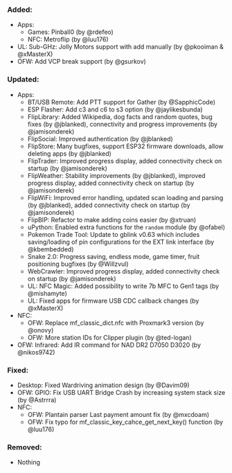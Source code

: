 ### Added:
- Apps:
  - Games: Pinball0 (by @rdefeo)
  - NFC: Metroflip (by @luu176)
- UL: Sub-GHz: Jolly Motors support with add manually (by @pkooiman & @xMasterX)
- OFW: Add VCP break support (by @gsurkov)

### Updated:
- Apps:
  - BT/USB Remote: Add PTT support for Gather (by @SapphicCode)
  - ESP Flasher: Add c3 and c6 to s3 option (by @jaylikesbunda)
  - FlipLibrary: Added Wikipedia, dog facts and random quotes, bug fixes (by @jblanked), connectivity and progress improvements (by @jamisonderek)
  - FlipSocial: Improved authentication (by @jblanked)
  - FlipStore: Many bugfixes, support ESP32 firmware downloads, allow deleting apps (by @jblanked)
  - FlipTrader: Improved progress display, added connectivity check on startup (by @jamisonderek)
  - FlipWeather: Stability improvements (by @jblanked), improved progress display, added connectivity check on startup (by @jamisonderek)
  - FlipWiFi: Improved error handling, updated scan loading and parsing (by @jblanked), added connectivity check on startup (by @jamisonderek)
  - FlipBIP: Refactor to make adding coins easier (by @xtruan)
  - uPython: Enabled extra functions for the `random` module (by @ofabel)
  - Pokemon Trade Tool: Update to gblink v0.63 which includes saving/loading of pin configurations for the EXT link interface (by @kbembedded)
  - Snake 2.0: Progress saving, endless mode, game timer, fruit positioning bugfixes (by @Willzvul)
  - WebCrawler: Improved progress display, added connectivity check on startup (by @jamisonderek)
  - UL: NFC Magic: Added possibility to write 7b MFC to Gen1 tags (by @mishamyte)
  - UL: Fixed apps for firmware USB CDC callback changes (by @xMasterX)
- NFC:
  - OFW: Replace mf_classic_dict.nfc with Proxmark3 version (by @onovy)
  - OFW: More station IDs for Clipper plugin (by @ted-logan)
- OFW: Infrared: Add IR command for NAD DR2 D7050 D3020 (by @nikos9742)

### Fixed:
- Desktop: Fixed Wardriving animation design (by @Davim09)
- OFW: GPIO: Fix USB UART Bridge Crash by increasing system stack size (by @Astrrra)
- NFC:
  - OFW: Plantain parser Last payment amount fix (by @mxcdoam)
  - OFW: Fix typo for mf_classic_key_cahce_get_next_key() function (by @luu176)

### Removed:
- Nothing
